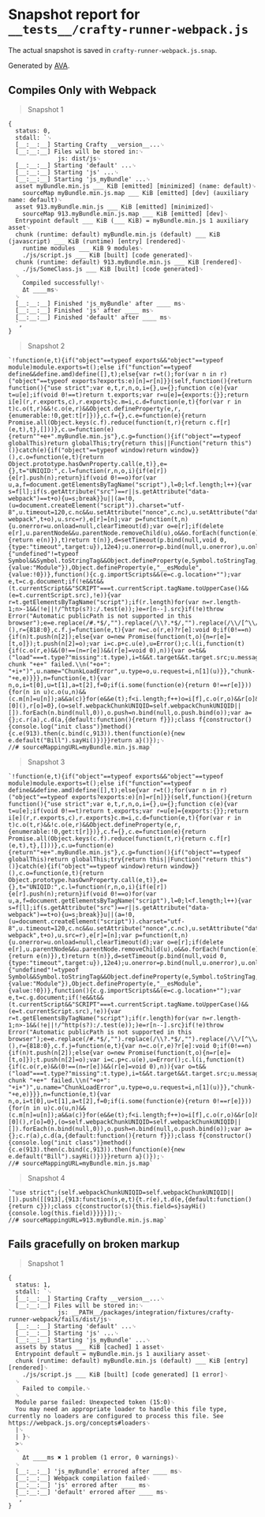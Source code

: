 # Snapshot report for `__tests__/crafty-runner-webpack.js`

The actual snapshot is saved in `crafty-runner-webpack.js.snap`.

Generated by [AVA](https://avajs.dev).

## Compiles Only with Webpack

> Snapshot 1

    {
      status: 0,
      stdall: `␊
      [__:__:__] Starting Crafty __version__...␊
      [__:__:__] Files will be stored in:␊
                  js: dist/js␊
      [__:__:__] Starting 'default' ...␊
      [__:__:__] Starting 'js' ...␊
      [__:__:__] Starting 'js_myBundle' ...␊
      asset myBundle.min.js ___ KiB [emitted] [minimized] (name: default)␊
        sourceMap myBundle.min.js.map ___ KiB [emitted] [dev] (auxiliary name: default)␊
      asset 913.myBundle.min.js ___ KiB [emitted] [minimized]␊
        sourceMap 913.myBundle.min.js.map ___ KiB [emitted] [dev]␊
      Entrypoint default ___ KiB (___ KiB) = myBundle.min.js 1 auxiliary asset␊
      chunk (runtime: default) myBundle.min.js (default) ___ KiB (javascript) ___ KiB (runtime) [entry] [rendered]␊
        runtime modules ___ KiB 9 modules␊
        ./js/script.js ___ KiB [built] [code generated]␊
      chunk (runtime: default) 913.myBundle.min.js ___ KiB [rendered]␊
        ./js/SomeClass.js ___ KiB [built] [code generated]␊
      ␊
        Compiled successfully!␊
        Δt ____ms␊
      ␊
      [__:__:__] Finished 'js_myBundle' after ____ ms␊
      [__:__:__] Finished 'js' after ____ ms␊
      [__:__:__] Finished 'default' after ____ ms␊
      `,
    }

> Snapshot 2

    `!function(e,t){if("object"==typeof exports&&"object"==typeof module)module.exports=t();else if("function"==typeof define&&define.amd)define([],t);else{var r=t();for(var n in r)("object"==typeof exports?exports:e)[n]=r[n]}}(self,function(){return function(){"use strict";var e,t,r,n,o,i={},u={};function c(e){var t=u[e];if(void 0!==t)return t.exports;var r=u[e]={exports:{}};return i[e](r,r.exports,c),r.exports}c.m=i,c.d=function(e,t){for(var r in t)c.o(t,r)&&!c.o(e,r)&&Object.defineProperty(e,r,{enumerable:!0,get:t[r]})},c.f={},c.e=function(e){return Promise.all(Object.keys(c.f).reduce(function(t,r){return c.f[r](e,t),t},[]))},c.u=function(e){return""+e+".myBundle.min.js"},c.g=function(){if("object"==typeof globalThis)return globalThis;try{return this||Function("return this")()}catch(e){if("object"==typeof window)return window}}(),c.o=function(e,t){return Object.prototype.hasOwnProperty.call(e,t)},e={},t="UNIQID:",c.l=function(r,n,o,i){if(e[r]){e[r].push(n);return}if(void 0!==o)for(var u,a,f=document.getElementsByTagName("script"),l=0;l<f.length;l++){var s=f[l];if(s.getAttribute("src")==r||s.getAttribute("data-webpack")==t+o){u=s;break}}u||(a=!0,(u=document.createElement("script")).charset="utf-8",u.timeout=120,c.nc&&u.setAttribute("nonce",c.nc),u.setAttribute("data-webpack",t+o),u.src=r),e[r]=[n];var p=function(t,n){u.onerror=u.onload=null,clearTimeout(d);var o=e[r];if(delete e[r],u.parentNode&&u.parentNode.removeChild(u),o&&o.forEach(function(e){return e(n)}),t)return t(n)},d=setTimeout(p.bind(null,void 0,{type:"timeout",target:u}),12e4);u.onerror=p.bind(null,u.onerror),u.onload=p.bind(null,u.onload),a&&document.head.appendChild(u)},c.r=function(e){"undefined"!=typeof Symbol&&Symbol.toStringTag&&Object.defineProperty(e,Symbol.toStringTag,{value:"Module"}),Object.defineProperty(e,"__esModule",{value:!0})},function(){c.g.importScripts&&(e=c.g.location+"");var e,t=c.g.document;if(!e&&t&&(t.currentScript&&"SCRIPT"===t.currentScript.tagName.toUpperCase()&&(e=t.currentScript.src),!e)){var r=t.getElementsByTagName("script");if(r.length)for(var n=r.length-1;n>-1&&(!e||!/^http(s?):/.test(e));)e=r[n--].src}if(!e)throw Error("Automatic publicPath is not supported in this browser");e=e.replace(/#.*$/,"").replace(/\\?.*$/,"").replace(/\\/[^\\/]+$/,"/"),c.p=e}(),r={818:0},c.f.j=function(e,t){var n=c.o(r,e)?r[e]:void 0;if(0!==n){if(n)t.push(n[2]);else{var o=new Promise(function(t,o){n=r[e]=[t,o]});t.push(n[2]=o);var i=c.p+c.u(e),u=Error();c.l(i,function(t){if(c.o(r,e)&&(0!==(n=r[e])&&(r[e]=void 0),n)){var o=t&&("load"===t.type?"missing":t.type),i=t&&t.target&&t.target.src;u.message="Loading chunk "+e+" failed.\\n("+o+": "+i+")",u.name="ChunkLoadError",u.type=o,u.request=i,n[1](u)}},"chunk-"+e,e)}}},n=function(e,t){var n,o,i=t[0],u=t[1],a=t[2],f=0;if(i.some(function(e){return 0!==r[e]})){for(n in u)c.o(u,n)&&(c.m[n]=u[n]);a&&a(c)}for(e&&e(t);f<i.length;f++)o=i[f],c.o(r,o)&&r[o]&&r[o][0](),r[o]=0},(o=self.webpackChunkUNIQID=self.webpackChunkUNIQID||[]).forEach(n.bind(null,0)),o.push=n.bind(null,o.push.bind(o));var a={};c.r(a),c.d(a,{default:function(){return f}});class f{constructor(){console.log("init class")}method(){c.e(913).then(c.bind(c,913)).then(function(e){new e.default("Bill").sayHi()})}}return a}()});␊
    //# sourceMappingURL=myBundle.min.js.map`

> Snapshot 3

    `!function(e,t){if("object"==typeof exports&&"object"==typeof module)module.exports=t();else if("function"==typeof define&&define.amd)define([],t);else{var r=t();for(var n in r)("object"==typeof exports?exports:e)[n]=r[n]}}(self,function(){return function(){"use strict";var e,t,r,n,o,i={},u={};function c(e){var t=u[e];if(void 0!==t)return t.exports;var r=u[e]={exports:{}};return i[e](r,r.exports,c),r.exports}c.m=i,c.d=function(e,t){for(var r in t)c.o(t,r)&&!c.o(e,r)&&Object.defineProperty(e,r,{enumerable:!0,get:t[r]})},c.f={},c.e=function(e){return Promise.all(Object.keys(c.f).reduce(function(t,r){return c.f[r](e,t),t},[]))},c.u=function(e){return""+e+".myBundle.min.js"},c.g=function(){if("object"==typeof globalThis)return globalThis;try{return this||Function("return this")()}catch(e){if("object"==typeof window)return window}}(),c.o=function(e,t){return Object.prototype.hasOwnProperty.call(e,t)},e={},t="UNIQID:",c.l=function(r,n,o,i){if(e[r]){e[r].push(n);return}if(void 0!==o)for(var u,a,f=document.getElementsByTagName("script"),l=0;l<f.length;l++){var s=f[l];if(s.getAttribute("src")==r||s.getAttribute("data-webpack")==t+o){u=s;break}}u||(a=!0,(u=document.createElement("script")).charset="utf-8",u.timeout=120,c.nc&&u.setAttribute("nonce",c.nc),u.setAttribute("data-webpack",t+o),u.src=r),e[r]=[n];var p=function(t,n){u.onerror=u.onload=null,clearTimeout(d);var o=e[r];if(delete e[r],u.parentNode&&u.parentNode.removeChild(u),o&&o.forEach(function(e){return e(n)}),t)return t(n)},d=setTimeout(p.bind(null,void 0,{type:"timeout",target:u}),12e4);u.onerror=p.bind(null,u.onerror),u.onload=p.bind(null,u.onload),a&&document.head.appendChild(u)},c.r=function(e){"undefined"!=typeof Symbol&&Symbol.toStringTag&&Object.defineProperty(e,Symbol.toStringTag,{value:"Module"}),Object.defineProperty(e,"__esModule",{value:!0})},function(){c.g.importScripts&&(e=c.g.location+"");var e,t=c.g.document;if(!e&&t&&(t.currentScript&&"SCRIPT"===t.currentScript.tagName.toUpperCase()&&(e=t.currentScript.src),!e)){var r=t.getElementsByTagName("script");if(r.length)for(var n=r.length-1;n>-1&&(!e||!/^http(s?):/.test(e));)e=r[n--].src}if(!e)throw Error("Automatic publicPath is not supported in this browser");e=e.replace(/#.*$/,"").replace(/\\?.*$/,"").replace(/\\/[^\\/]+$/,"/"),c.p=e}(),r={818:0},c.f.j=function(e,t){var n=c.o(r,e)?r[e]:void 0;if(0!==n){if(n)t.push(n[2]);else{var o=new Promise(function(t,o){n=r[e]=[t,o]});t.push(n[2]=o);var i=c.p+c.u(e),u=Error();c.l(i,function(t){if(c.o(r,e)&&(0!==(n=r[e])&&(r[e]=void 0),n)){var o=t&&("load"===t.type?"missing":t.type),i=t&&t.target&&t.target.src;u.message="Loading chunk "+e+" failed.\\n("+o+": "+i+")",u.name="ChunkLoadError",u.type=o,u.request=i,n[1](u)}},"chunk-"+e,e)}}},n=function(e,t){var n,o,i=t[0],u=t[1],a=t[2],f=0;if(i.some(function(e){return 0!==r[e]})){for(n in u)c.o(u,n)&&(c.m[n]=u[n]);a&&a(c)}for(e&&e(t);f<i.length;f++)o=i[f],c.o(r,o)&&r[o]&&r[o][0](),r[o]=0},(o=self.webpackChunkUNIQID=self.webpackChunkUNIQID||[]).forEach(n.bind(null,0)),o.push=n.bind(null,o.push.bind(o));var a={};c.r(a),c.d(a,{default:function(){return f}});class f{constructor(){console.log("init class")}method(){c.e(913).then(c.bind(c,913)).then(function(e){new e.default("Bill").sayHi()})}}return a}()});␊
    //# sourceMappingURL=myBundle.min.js.map`

> Snapshot 4

    `"use strict";(self.webpackChunkUNIQID=self.webpackChunkUNIQID||[]).push([[913],{913:function(s,e,t){t.r(e),t.d(e,{default:function(){return c}});class c{constructor(s){this.field=s}sayHi(){console.log(this.field)}}}}]);␊
    //# sourceMappingURL=913.myBundle.min.js.map`

## Fails gracefully on broken markup

> Snapshot 1

    {
      status: 1,
      stdall: `␊
      [__:__:__] Starting Crafty __version__...␊
      [__:__:__] Files will be stored in:␊
                  js: __PATH__/packages/integration/fixtures/crafty-runner-webpack/fails/dist/js␊
      [__:__:__] Starting 'default' ...␊
      [__:__:__] Starting 'js' ...␊
      [__:__:__] Starting 'js_myBundle' ...␊
      assets by status ___ KiB [cached] 1 asset␊
      Entrypoint default = myBundle.min.js 1 auxiliary asset␊
      chunk (runtime: default) myBundle.min.js (default) ___ KiB [entry] [rendered]␊
        ./js/script.js ___ KiB [built] [code generated] [1 error]␊
      ␊
        Failed to compile.␊
      ␊
      Module parse failed: Unexpected token (15:0)␊
      You may need an appropriate loader to handle this file type, currently no loaders are configured to process this file. See https://webpack.js.org/concepts#loaders␊
      |␊
      | }␊
      >␊
      ␊
        Δt ____ms ✖ 1 problem (1 error, 0 warnings)␊
      ␊
      [__:__:__] 'js_myBundle' errored after ____ ms␊
      [__:__:__] Webpack compilation failed␊
      [__:__:__] 'js' errored after ____ ms␊
      [__:__:__] 'default' errored after ____ ms␊
      `,
    }
